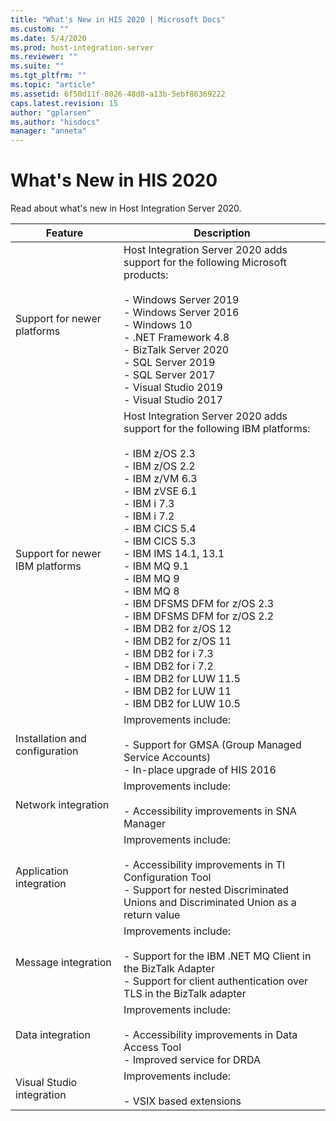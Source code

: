 ```yaml
---
title: "What's New in HIS 2020 | Microsoft Docs"
ms.custom: ""
ms.date: 5/4/2020
ms.prod: host-integration-server
ms.reviewer: ""
ms.suite: ""
ms.tgt_pltfrm: ""
ms.topic: "article"
ms.assetid: 6f50d11f-8026-48d8-a13b-5ebf86369222
caps.latest.revision: 15
author: "gplarsen"
ms.author: "hisdocs"
manager: "anneta"
---
```

# What's New in HIS 2020
Read about what's new in Host Integration Server 2020.  


|             Feature             |                                                                                                                                                                                                                                                                       Description                                                                                                                                                                                                                                                                        |
|---------------------------------|----------------------------------------------------------------------------------------------------------------------------------------------------------------------------------------------------------------------------------------------------------------------------------------------------------------------------------------------------------------------------------------------------------------------------------------------------------------------------------------------------------------------------------------------------------|
|   Support for newer platforms   |                                                                                                                                                       Host Integration Server 2020 adds support for the following Microsoft products:<br /><br />-   Windows Server 2019 <br />-   Windows Server 2016<br />-   Windows 10<br />-   .NET Framework 4.8<br />-   BizTalk Server 2020 <br />-   SQL Server 2019 <br />-   SQL Server 2017 <br />-   Visual Studio 2019  <br />-  Visual Studio 2017                                                                                                                                                      |
| Support for newer IBM platforms |                                       Host Integration Server 2020 adds support for the following IBM platforms:<br /><br /> -   IBM z/OS 2.3 <br />-   IBM z/OS 2.2<br />-   IBM z/VM 6.3<br />-   IBM zVSE  6.1<br />-   IBM i 7.3 <br />-   IBM i 7.2<br />-   IBM CICS 5.4 <br />-   IBM CICS 5.3<br />-   IBM IMS 14.1, 13.1<br />-   IBM MQ 9.1 <br />-   IBM MQ 9 <br />-   IBM MQ 8<br />-   IBM DFSMS DFM for z/OS 2.3 <br />-   IBM DFSMS DFM for z/OS 2.2<br />-   IBM DB2 for z/OS 12 <br />-   IBM DB2 for z/OS 11<br />-   IBM DB2 for i 7.3 <br />-   IBM DB2 for i 7.2<br />-   IBM DB2 for LUW 11.5 <br />-   IBM DB2 for LUW 11<br />-   IBM DB2 for LUW 10.5                                       |
| Installation and configuration  |                                                                                                                                                                              Improvements include:<br /><br /> -   Support for GMSA (Group Managed Service Accounts)<br />-   In-place upgrade of HIS 2016                                                                                                                                                                               |
|       Network integration       |                                                                                                                                                                                   Improvements include:<br /><br />-   Accessibility improvements in SNA Manager                                                                                                                                                                                    |
|     Application integration     |                                                                                                                                                                                                                                                    Improvements include:<br /><br />-   Accessibility improvements in TI Configuration Tool<br />-   Support for nested Discriminated Unions and Discriminated Union as a return value                                                                                                                                                                                                                                                    |
|       Message integration       |                                                                                                                                       Improvements include:<br /><br /> -   Support for the IBM .NET MQ Client in the BizTalk Adapter<br />-   Support for client authentication over TLS in the BizTalk adapter                                                                                                                                         |
|        Data integration         | Improvements include:<br /><br /> -   Accessibility improvements in Data Access Tool<br />-   Improved service for DRDA  |
|       Visual Studio integration       |                                                                                                                                       Improvements include:<br /><br /> -   VSIX based extensions
